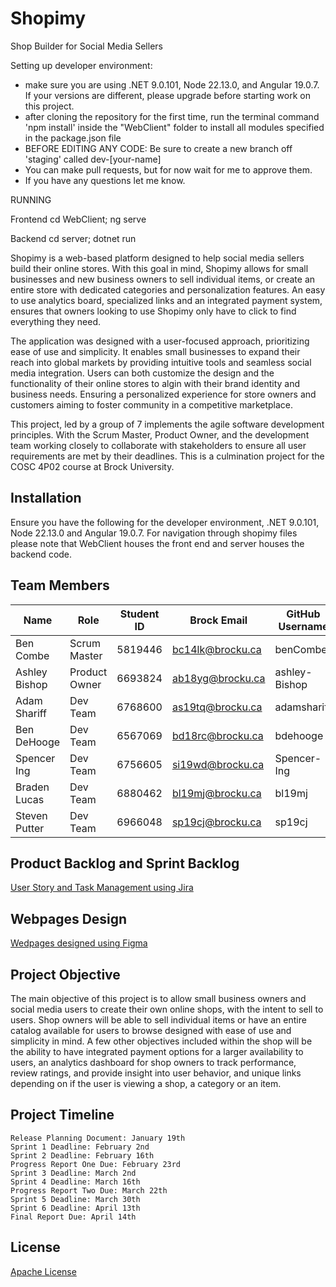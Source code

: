 # Shopimy

Shop Builder for Social Media Sellers

Setting up developer environment:
- make sure you are using .NET 9.0.101, Node 22.13.0, and Angular 19.0.7. If your versions are different, please upgrade before starting work on this project.
- after cloning the repository for the first time, run the terminal command 'npm install' inside the "WebClient" folder to install all modules specified in the package.json file
- BEFORE EDITING ANY CODE: Be sure to create a new branch off 'staging' called dev-[your-name]
- You can make pull requests, but for now wait for me to approve them.
- If you have any questions let me know.

RUNNING

Frontend
cd WebClient;
ng serve

Backend
cd server;
dotnet run

Shopimy is a web-based platform designed to help social media sellers build their online stores. With this goal in mind, Shopimy allows for small businesses and new business owners to sell individual items, or create an entire store with dedicated categories and personalization features. An easy to use analytics board, specialized links and an integrated payment system, ensures that owners looking to use Shopimy only have to click to find everything they need. 

The application was designed with a user-focused approach, prioritizing ease of use and simplicity. It enables small businesses to expand their reach into global markets by providing intuitive tools and seamless social media integration. Users can both customize the design and the functionality of their online stores to algin with their brand identity and business needs. Ensuring a personalized experience for store owners and customers aiming to foster community in a competitive marketplace.

This project, led by a group of 7 implements the agile software development principles. With the Scrum Master, Product Owner, and the development team working closely to collaborate with stakeholders to ensure all user requirements are met by their deadlines. This is a culmination project for the COSC 4P02 course at Brock University. 
## Installation 
Ensure you have the following for the developer environment, .NET 9.0.101, Node 22.13.0 and Angular 19.0.7. For navigation through shopimy files please note that WebClient houses the front end and server houses the backend code. 

## Team Members

| Name           | Role           | Student ID     | Brock Email      | GitHub Username|
|----------------|----------------|----------------|------------------|----------------|
| Ben Combe      | Scrum Master   | 5819446        | bc14lk@brocku.ca | benCombe       |
| Ashley Bishop  | Product Owner  | 6693824        | ab18yg@brocku.ca | ashley-Bishop  |
| Adam Shariff   | Dev Team       | 6768600        | as19tq@brocku.ca | adamshariff    |
| Ben DeHooge    | Dev Team       | 6567069        | bd18rc@brocku.ca | bdehooge       |
| Spencer Ing    | Dev Team       | 6756605        | si19wd@brocku.ca | Spencer-Ing    |
| Braden Lucas   | Dev Team       | 6880462        | bl19mj@brocku.ca | bl19mj         |
| Steven Putter  | Dev Team       | 6966048        | sp19cj@brocku.ca | sp19cj         |

## Product Backlog and Sprint Backlog
[User Story and Task Management using Jira](https://abishop.atlassian.net/jira/software/projects/SS/summary)

## Webpages Design
[Wedpages designed using Figma](https://www.figma.com/design/fU1vUeeUaLm6gjVrEEEJGm/Shopimy?node-id=0-1&t=8BRonO1J8wqJrrn3-1)

## Project Objective
The main objective of this project is to allow small business owners and social media users to create their own online shops, with the intent to sell to users. Shop owners will be able to sell individual items or have an entire catalog available for users to browse designed with ease of use and simplicity in mind. A few other objectives included within the shop will be the ability to have integrated payment options for a larger availability to users, an analytics dashboard for shop owners to track performance, review ratings, and provide insight into user behavior, and unique links depending on if the user is viewing a shop, a category or an item. 

## Project Timeline
    Release Planning Document: January 19th 
    Sprint 1 Deadline: February 2nd
    Sprint 2 Deadline: February 16th
    Progress Report One Due: February 23rd
    Sprint 3 Deadline: March 2nd
    Sprint 4 Deadline: March 16th
    Progress Report Two Due: March 22th
    Sprint 5 Deadline: March 30th
    Sprint 6 Deadline: April 13th
    Final Report Due: April 14th

## License
[Apache License](https://choosealicense.com/licenses/apache-2.0/)

